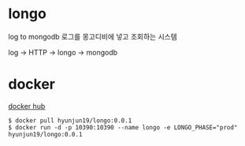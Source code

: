 # longo
log to mongodb
로그를 몽고디비에 넣고 조회하는 시스템

log -> HTTP -> longo -> mongodb

# docker

[docker hub](https://hub.docker.com/r/hyunjun19/longo/tags/)

```
$ docker pull hyunjun19/longo:0.0.1
$ docker run -d -p 10390:10390 --name longo -e LONGO_PHASE="prod" hyunjun19/longo:0.0.1
```
